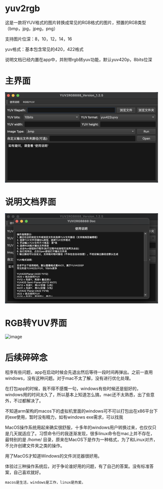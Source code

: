 # yuv2rgb
这是一款将YUV格式的图片转换成常见的RGB格式的图片，预置的RGB类型（bmp，jpg，jpeg，png）

支持图片位深：8，10，12，14，16

yuv格式：基本包含常见的420，422格式

说明文档已经内置在app中，并附带rgb转yuv功能，默认yuv420p，8bits位深

# 主界面
![image](./界面.png)

# 说明文档界面
![image](./说明文档.png)

# RGB转YUV界面
![image](./rgb转yuv.png)

# 后续碎碎念
程序有些问题，app在启动时候会先退出然后等待一段时间再弹出。之前一直用windows，没有这种问题。对于mac不太了解，没有进行优化处理。

在打包app的时候，我不得不感慨一句，windows有些时候还是挺好的，windows用的时间太久了，所以基本上知道怎么搞，mac还不太熟悉，出了些意外，不过都解决了。

不知道arm架构的macos下的虚拟机里面的windows可不可以打包出在x86平台下的exe使用，暂时没有精力，如有windows exe需求，可以找我

MacOS操作系统用起来确实很舒服，十多年的windows用户转换过来，也仅仅只是几天就适应了。习惯命令行的我逐渐发现，很多linux命令在mac上并不存在，
最特别的是 /home/ 目录，原来在MacOS下是作为一种格式，为了和Linux对齐，不允许创建文件夹之类的操作。

用了MacOS才知道Windows的文件浏览器很好用。

体验过三种操作系统后，对于争论谁好用的问题，有了自己的答案。没有标准答案，自己喜欢就好。

``
macos是生活，windows是工作，linux是热爱。
``
